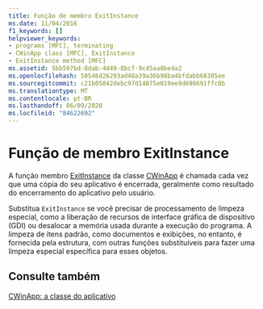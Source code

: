 ```yaml
---
title: Função de membro ExitInstance
ms.date: 11/04/2016
f1_keywords: []
helpviewer_keywords:
- programs [MFC], terminating
- CWinApp class [MFC], ExitInstance
- ExitInstance method [MFC]
ms.assetid: 5bb597bd-8dab-4d49-8bcf-9c45aa8be4a2
ms.openlocfilehash: 58546d26293ad48a39a36b98ba4bfdabb68385ee
ms.sourcegitcommit: c21b05042debc97d14875e019ee9d698691ffc0b
ms.translationtype: MT
ms.contentlocale: pt-BR
ms.lasthandoff: 06/09/2020
ms.locfileid: "84622692"
---
```

# <a name="exitinstance-member-function"></a>Função de membro ExitInstance

A função membro [ExitInstance](reference/cwinapp-class.md#exitinstance) da classe [CWinApp](reference/cwinapp-class.md) é chamada cada vez que uma cópia do seu aplicativo é encerrada, geralmente como resultado do encerramento do aplicativo pelo usuário.

Substitua `ExitInstance` se você precisar de processamento de limpeza especial, como a liberação de recursos de interface gráfica de dispositivo (GDI) ou desalocar a memória usada durante a execução do programa. A limpeza de itens padrão, como documentos e exibições, no entanto, é fornecida pela estrutura, com outras funções substituíveis para fazer uma limpeza especial específica para esses objetos.

## <a name="see-also"></a>Consulte também

[CWinApp: a classe do aplicativo](cwinapp-the-application-class.md)
